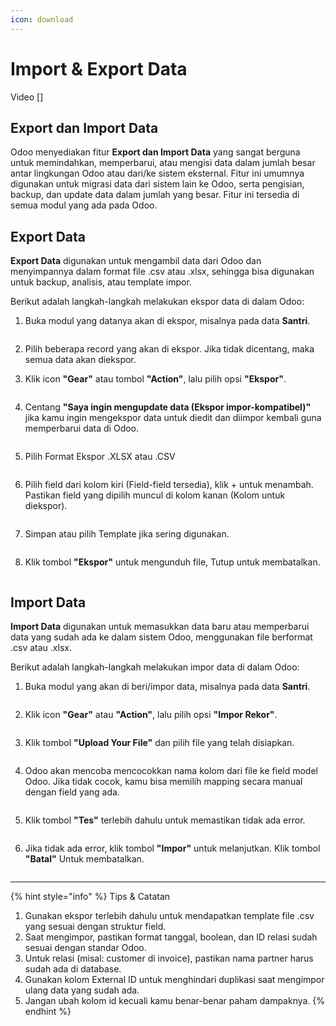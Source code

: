 ```yaml
---
icon: download
---
```


# Import & Export Data

Video \[]

## Export dan Import Data

Odoo menyediakan fitur **Export dan Import Data** yang sangat berguna untuk memindahkan, memperbarui, atau mengisi data dalam jumlah besar antar lingkungan Odoo atau dari/ke sistem eksternal. Fitur ini umumnya digunakan untuk migrasi data dari sistem lain ke Odoo, serta pengisian, backup, dan update data dalam jumlah yang besar. Fitur ini tersedia di semua modul yang ada pada Odoo.

## Export Data

**Export Data** digunakan untuk mengambil data dari Odoo dan menyimpannya dalam format file .csv atau .xlsx, sehingga bisa digunakan untuk backup, analisis, atau template impor.&#x20;

Berikut adalah langkah-langkah melakukan ekspor data di dalam Odoo:

1.  Buka modul yang datanya akan di ekspor, misalnya pada data **Santri**.

    <figure><img src="../.gitbook/assets/image (7).png" alt=""><figcaption></figcaption></figure>


2. Pilih beberapa record yang akan di ekspor. Jika tidak dicentang, maka semua data akan diekspor.
3.  Klik icon **"Gear"** atau tombol **"Action"**, lalu pilih opsi **"Ekspor"**.

    <figure><img src="../.gitbook/assets/images-1.jpg" alt=""><figcaption></figcaption></figure>


4.  Centang **"Saya ingin mengupdate data (Ekspor impor-kompatibel)"** jika kamu ingin mengekspor data untuk diedit dan diimpor kembali guna memperbarui data di Odoo.

    <figure><img src="../.gitbook/assets/images-2.jpg" alt=""><figcaption></figcaption></figure>


5.  Pilih Format Ekspor .XLSX atau .CSV

    <figure><img src="../.gitbook/assets/images-3.jpg" alt=""><figcaption></figcaption></figure>


6.  Pilih field dari kolom kiri (Field-field tersedia), klik + untuk menambah. Pastikan field yang dipilih muncul di kolom kanan (Kolom untuk diekspor).

    <figure><img src="../.gitbook/assets/images-4.jpg" alt=""><figcaption></figcaption></figure>


7.  Simpan atau pilih Template jika sering digunakan.

    <figure><img src="../.gitbook/assets/images-5.jpg" alt=""><figcaption></figcaption></figure>


8.  Klik tombol **"Ekspor"** untuk mengunduh file, Tutup untuk membatalkan.

    <figure><img src="../.gitbook/assets/images-6.jpg" alt=""><figcaption></figcaption></figure>



## Import Data

**Import Data** digunakan untuk memasukkan data baru atau memperbarui data yang sudah ada ke dalam sistem Odoo, menggunakan file berformat .csv atau .xlsx.&#x20;

Berikut adalah langkah-langkah melakukan impor data di dalam Odoo:

1.  Buka modul yang akan di beri/impor data, misalnya pada data **Santri**.

    <figure><img src="../.gitbook/assets/image (7).png" alt=""><figcaption></figcaption></figure>


2.  Klik icon **"Gear"** atau **"Action"**, lalu pilih opsi **"Impor Rekor"**.

    <figure><img src="../.gitbook/assets/images-7.jpg" alt=""><figcaption></figcaption></figure>


3.  Klik tombol **"Upload Your File"** dan pilih file yang telah disiapkan.

    <figure><img src="../.gitbook/assets/images-8.jpg" alt=""><figcaption></figcaption></figure>


4.  Odoo akan mencoba mencocokkan nama kolom dari file ke field model Odoo. Jika tidak cocok, kamu bisa memilih mapping secara manual dengan field yang ada.

    <figure><img src="../.gitbook/assets/image (8).png" alt=""><figcaption></figcaption></figure>


5.  Klik tombol **"Tes"** terlebih dahulu untuk memastikan tidak ada error.

    <figure><img src="../.gitbook/assets/images-9.jpg" alt=""><figcaption></figcaption></figure>


6.  Jika tidak ada error, klik tombol **"Impor"** untuk melanjutkan. Klik tombol **"Batal"** Untuk membatalkan.

    <figure><img src="../.gitbook/assets/images-10.jpg" alt=""><figcaption></figcaption></figure>

***

{% hint style="info" %}
Tips & Catatan

1. Gunakan ekspor terlebih dahulu untuk mendapatkan template file .csv yang sesuai dengan struktur field.
2. Saat mengimpor, pastikan format tanggal, boolean, dan ID relasi sudah sesuai dengan standar Odoo.
3. Untuk relasi (misal: customer di invoice), pastikan nama partner harus sudah ada di database.
4. Gunakan kolom External ID untuk menghindari duplikasi saat mengimpor ulang data yang sudah ada.
5. Jangan ubah kolom id kecuali kamu benar-benar paham dampaknya.
{% endhint %}
